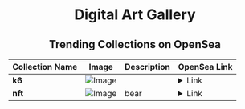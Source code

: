 <div align="center">

# Digital Art Gallery

## Trending Collections on OpenSea

| Collection Name                       | Image                                                                                     | Description                       | OpenSea Link                                                                                          |
|---------------------------------------|-------------------------------------------------------------------------------------------|-----------------------------------|--------------------------------------------------------------------------------------------------------|
| **k6** | ![Image](https://i.seadn.io/s/raw/files/60e6430de7de216c33c3aa9251843b2a.jpg?w=500&auto=format?w=200&auto=format) |  | <details><summary>Link</summary>[k6](https://opensea.io/collection/k6-3)</details> |
| **nft** | ![Image](https://i.seadn.io/s/raw/files/8a9aa222b4693d7ab9f2ddad6d24fa98.jpg?w=500&auto=format?w=200&auto=format) | bear | <details><summary>Link</summary>[nft](https://opensea.io/collection/nft-3497)</details> |

</div>